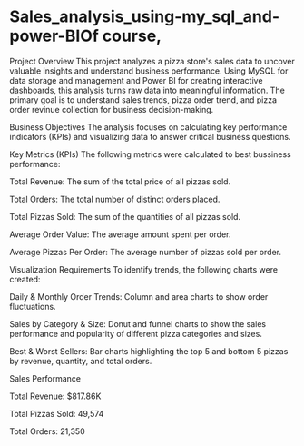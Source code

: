 # Sales_analysis_using-my_sql_and-power-BIOf course,
Project Overview
This project analyzes a pizza store's sales data to uncover valuable insights and understand business performance.
Using MySQL for data storage and management and Power BI for creating interactive dashboards, this analysis turns raw data into meaningful information. The primary goal is to understand sales trends, pizza order trend, and pizza order revinue collection for business decision-making.


Business Objectives
The analysis focuses on calculating key performance indicators (KPIs) and visualizing data to answer critical business questions.

Key Metrics (KPIs)
The following metrics were calculated to best bussiness performance:


Total Revenue: The sum of the total price of all pizzas sold.


Total Orders: The total number of distinct orders placed.


Total Pizzas Sold: The sum of the quantities of all pizzas sold.


Average Order Value: The average amount spent per order.


Average Pizzas Per Order: The average number of pizzas sold per order.

Visualization Requirements
To identify trends, the following charts were created:

Daily & Monthly Order Trends: Column and area charts to show order fluctuations.

Sales by Category & Size: Donut and funnel charts to show the sales performance and popularity of different pizza categories and sizes.

Best & Worst Sellers: Bar charts highlighting the top 5 and bottom 5 pizzas by revenue, quantity, and total orders.

Sales Performance

Total Revenue: $817.86K 

Total Pizzas Sold: 49,574 

Total Orders: 21,350
